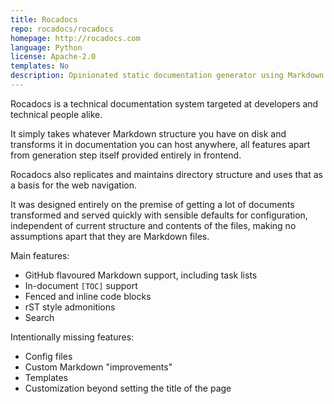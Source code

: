 ```yaml
---
title: Rocadocs
repo: rocadocs/rocadocs
homepage: http://rocadocs.com
language: Python
license: Apache-2.0
templates: No
description: Opinionated static documentation generator using Markdown
---
```


Rocadocs is a technical documentation system targeted at developers and technical people alike.

It simply takes whatever Markdown structure you have on disk and transforms it in documentation you can host anywhere, 
all features apart from generation step itself provided entirely in frontend.

Rocadocs also replicates and maintains directory structure and uses that as a basis for the web navigation.

It was designed entirely on the premise of getting a lot of documents transformed and served quickly 
with sensible defaults for configuration, independent of current structure and contents of the files, making no assumptions 
apart that they are Markdown files.

Main features:

- GitHub flavoured Markdown support, including task lists
- In-document `[TOC]` support
- Fenced and inline code blocks
- rST style admonitions
- Search

Intentionally missing features:

- Config files
- Custom Markdown "improvements"
- Templates
- Customization beyond setting the title of the page
